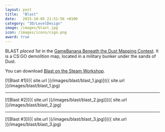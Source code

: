 ```yaml
---
layout: post
title:  "Blast"
date:   2015-10-05 21:51:56 +0100
category: "3D/LevelDesign"
image: /images/blast.jpg
icon: /images/icons/csgo.png
award: true
---
```


BLAST _placed 1st_ in the <a href="https://gamebanana.com/contests/winners/69">GameBanana Beneath the Dust Mapping Contest</a>. 
It is a CS:GO demolition map, located in a military bunker under the sands of Dust.

You can download <a href="https://steamcommunity.com/sharedfiles/filedetails/?id=529733812">Blast on the Steam Workshop</a>.

[![Blast #1]({{ site.url }}/images/blast/blast_1.jpg)]({{ site.url }}/images/blast/blast_1.jpg)
<hr>
[![Blast #2]({{ site.url }}/images/blast/blast_2.jpg)]({{ site.url }}/images/blast/blast_2.jpg)
<hr>
[![Blast #3]({{ site.url }}/images/blast/blast_3.jpg)]({{ site.url }}/images/blast/blast_3.jpg)

